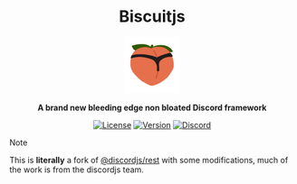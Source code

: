 <div align='center'>

  # **Biscuitjs**

  <img src="https://github.com/potoland/potocuit/raw/main/assets/icon.png" alt="potocuit" width="100px" />

  **A brand new bleeding edge non bloated Discord framework**

  [![License](https://img.shields.io/npm/l/@potoland/core?style=flat-square&logo=apache&color=white)](https://github.com/potoland/potocuit/blob/main/LICENSE)
  [![Version](https://img.shields.io/npm/v/@potoland/core?color=%23ff0000&logo=npm&style=flat-square)](https://www.npmjs.com/package/@potoland/core)
  [![Discord](https://img.shields.io/discord/973427352560365658?color=%23406da2&label=support&logo=discord&style=flat-square)](https://discord.com/invite/XNw2RZFzaP)

</div>


> [!NOTE]
> This is **literally** a fork of [@discordjs/rest](https://github.com/discordjs/discord.js/tree/main/packages/rest) with some modifications, much of the work is from the discordjs team.